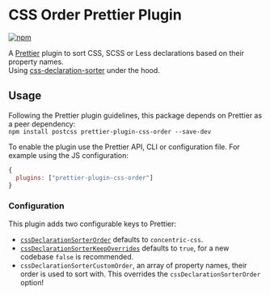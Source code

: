 # CSS Order Prettier Plugin
[![npm][npm-badge]][npm]

A [Prettier](https://prettier.io/) plugin to sort CSS, SCSS or Less declarations based on their property names.  
Using [css-declaration-sorter](https://github.com/Siilwyn/css-declaration-sorter/) under the hood.

## Usage
Following the Prettier plugin guidelines, this package depends on Prettier as a peer dependency:  
`npm install postcss prettier-plugin-css-order --save-dev`

To enable the plugin use the Prettier API, CLI or configuration file. For example using the JS configuration:
```js
{
  plugins: ["prettier-plugin-css-order"]
}
```

### Configuration
This plugin adds two configurable keys to Prettier:
- [`cssDeclarationSorterOrder`](https://github.com/Siilwyn/css-declaration-sorter#order) defaults to `concentric-css`.
- [`cssDeclarationSorterKeepOverrides`](https://github.com/Siilwyn/css-declaration-sorter#keepoverrides) defaults to `true`, for a new codebase `false` is recommended.
- `cssDeclarationSorterCustomOrder`, an array of property names, their order is used to sort with. This overrides the `cssDeclarationSorterOrder` option!

[npm]: https://www.npmjs.com/package/prettier-plugin-css-order
[npm-badge]: https://tinyshields.dev/npm/prettier-plugin-css-order.svg
